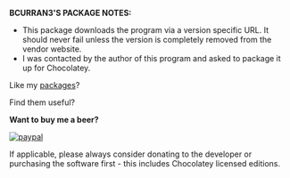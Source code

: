 **BCURRAN3'S PACKAGE NOTES:**

* This package downloads the program via a version specific URL. It should never fail unless the version is completely removed from the vendor website.
* I was contacted by the author of this program and asked to package it up for Chocolatey.


Like my [packages](https://chocolatey.org/profiles/bcurran3)? 

Find them useful?

**Want to buy me a beer?**

[![paypal](https://www.paypalobjects.com/en_US/i/btn/btn_donateCC_LG.gif)](https://www.paypal.com/cgi-bin/webscr?cmd=_s-xclick&hosted_button_id=4ECL3UCG5CGB6)

If applicable, please always consider donating to the developer or purchasing the software first - this includes Chocolatey licensed editions. 

